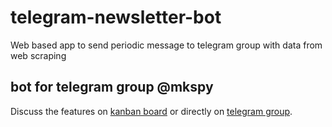 # telegram-newsletter-bot
Web based app to send periodic message to telegram group with data from web scraping

## bot for telegram group @mkspy
Discuss the features on [kanban board](https://github.com/oonid/telegram-newsletter-bot/projects/1) or directly on [telegram group](https://t.me/mkspy).
